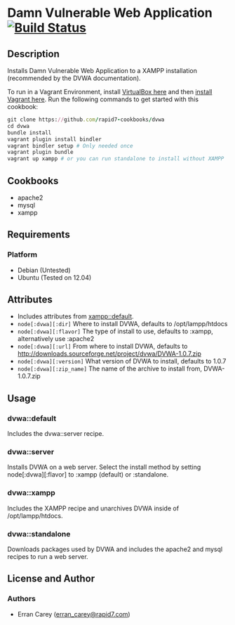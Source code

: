 # Damn Vulnerable Web Application [![Build Status](https://secure.travis-ci.org/rapid7-cookbooks/dvwa.png)](http://travis-ci.org/rapid7-cookbooks/dvwa)
## Description
Installs Damn Vulnerable Web Application to a XAMPP installation (recommended by the DVWA documentation).

To run in a Vagrant Environment, install [VirtualBox here](https://www.virtualbox.org/wiki/Downloads) and then
[install Vagrant here](http://downloads.vagrantup.com).
Run the following commands to get started with this cookbook:
```ruby
git clone https://github.com/rapid7-cookbooks/dvwa
cd dvwa
bundle install
vagrant plugin install bindler
vagrant bindler setup # Only needed once
vagrant plugin bundle
vagrant up xampp # or you can run standalone to install without XAMPP
```

## Cookbooks
* apache2
* mysql
* xampp

## Requirements
### Platform
* Debian (Untested)
* Ubuntu (Tested on 12.04)

## Attributes
* Includes attributes from [xampp::default](https://github.com/rapid7-cookbooks/xampp#attributes).
* `node[:dvwa][:dir]` Where to install DVWA, defaults to /opt/lampp/htdocs
* `node[:dvwa][:flavor]` The type of install to use, defaults to :xampp, alternatively use :apache2
* `node[:dvwa][:url]` From where to install DVWA, defaults to http://downloads.sourceforge.net/project/dvwa/DVWA-1.0.7.zip
* `node[:dvwa][:version]` What version of DVWA to install, defaults to 1.0.7
* `node[:dvwa][:zip_name]` The name of the archive to install from, DVWA-1.0.7.zip

## Usage
### dvwa::default
Includes the dvwa::server recipe.

### dvwa::server
Installs DVWA on a web server. Select the install method by setting node[:dvwa][:flavor] to :xampp (default) or :standalone.

### dvwa::xampp
Includes the XAMPP recipe and unarchives DVWA inside of /opt/lampp/htdocs.

### dvwa::standalone
Downloads packages used by DVWA and includes the apache2 and mysql recipes to run a web server.

## License and Author
### Authors
* Erran Carey (erran_carey@rapid7.com)
